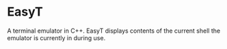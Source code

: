 # EasyT
 
A terminal emulator in C++. EasyT displays contents of the current shell the emulator is currently in during use.
